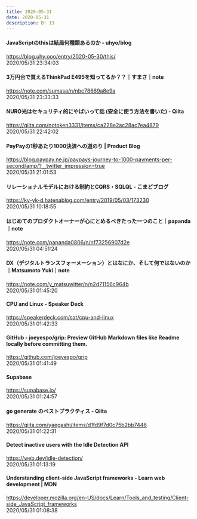 ```yaml
---
title: 2020-05-31
date: 2020-05-31
description: B! 13
---
```


#### JavaScriptのthisは結局何種類あるのか - uhyo/blog
https://blog.uhy.ooo/entry/2020-05-30/this/<br>
2020/05/31 23:34:03<br>


#### 3万円台で買えるThinkPad E495を知ってるか？？｜すまさ｜note
https://note.com/sumasa/n/nbc78669a8e9a<br>
2020/05/31 23:33:33<br>


#### NURO光はセキュリティ的にやばいって話 (安全に使う方法を書いた) - Qiita
https://qiita.com/notoken3331/items/ca228e2ac28ac7ea4879<br>
2020/05/31 22:42:02<br>


#### PayPayの1秒あたり1000決済への道のり | Product Blog
https://blog.paypay.ne.jp/paypays-journey-to-1000-payments-per-second/amp/?__twitter_impression=true<br>
2020/05/31 21:01:53<br>


#### リレーショナルモデルにおける制約とCQRS・SQLQL - こまどブログ
https://ky-yk-d.hatenablog.com/entry/2019/05/03/173230<br>
2020/05/31 10:18:55<br>


#### はじめてのプロダクトオーナーが心にとめるべきたった一つのこと｜papanda｜note
https://note.com/papanda0806/n/nf73256907d2e<br>
2020/05/31 04:51:24<br>


#### DX（デジタルトランスフォーメーション）とはなにか、そして何ではないのか｜Matsumoto Yuki｜note
https://note.com/y_matsuwitter/n/n2d71156c964b<br>
2020/05/31 01:45:20<br>


#### CPU and Linux - Speaker Deck
https://speakerdeck.com/sat/cpu-and-linux<br>
2020/05/31 01:42:33<br>


#### GitHub - joeyespo/grip: Preview GitHub Markdown files like Readme locally before committing them.
https://github.com/joeyespo/grip<br>
2020/05/31 01:41:49<br>


#### Supabase
https://supabase.io/<br>
2020/05/31 01:24:57<br>


#### go generate のベストプラクティス - Qiita
https://qiita.com/yaegashi/items/d1fd9f7d0c75b2bb7446<br>
2020/05/31 01:22:31<br>


#### Detect inactive users with the Idle Detection API
https://web.dev/idle-detection/<br>
2020/05/31 01:13:19<br>


#### Understanding client-side JavaScript frameworks - Learn web development | MDN
https://developer.mozilla.org/en-US/docs/Learn/Tools_and_testing/Client-side_JavaScript_frameworks<br>
2020/05/31 01:08:38<br>


